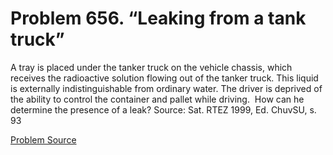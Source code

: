 # Problem 656. “Leaking from a tank truck”

A tray is placed under the tanker truck on the vehicle chassis, which receives the radioactive solution flowing out of the tanker truck. This liquid is externally indistinguishable from ordinary water. The driver is deprived of the ability to control the container and pallet while driving.  How can he determine the presence of a leak? Source: Sat. RTEZ 1999, Ed. ChuvSU, s. 93

[Problem Source](https://www.trizland.ru/tasks/5295/)